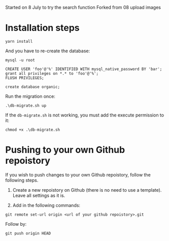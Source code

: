 Started on 8 July to try the search function
Forked from 08 upload images


# Installation steps

```
yarn install
```

And you have to re-create the database:

```
mysql -u root

CREATE USER 'foo'@'%' IDENTIFIED WITH mysql_native_password BY 'bar';
grant all privileges on *.* to 'foo'@'%';
FLUSH PRIVILEGES;

create database organic;

```

Run the migration once:
```
.\db-migrate.sh up
```

If the `db-migrate.sh` is not working, you must add the execute permission to it:

```
chmod +x .\db-migrate.sh
```
# Pushing to your own Github repoistory
If you wish to push changes to your own Github repoistory, follow
the following steps.

1. Create a new repoistory on Github (there is no need to use a template). Leave all settings as it is.

2. Add in the following commands:

```
git remote set-url origin <url of your github repoistory>.git
```
Follow by:

```
git push origin HEAD
```